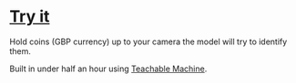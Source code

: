 # [Try it](https://adhardy.github.io/coin-sorter/)

Hold coins (GBP currency) up to your camera the model will try to identify them.

Built in under half an hour using [Teachable Machine](https://teachablemachine.withgoogle.com/).

